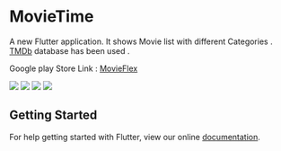 # MovieTime

A new Flutter application. It shows Movie list with different Categories . [TMDb](https://www.themoviedb.org/) database has been used .

Google play Store Link : [MovieFlex](https://play.google.com/store/apps/details?id=com.zero.movieflex&fbclid=IwAR2gS4Ii1eZAYqBqigU7_3Cn4uG4zi37yG3WBkinzcs3CSprrTUj9ynu4as)

![](scr/49143086_369109910542827_6151804330916708352_n.png)
![](scr/49203178_272608650079169_2783605739472551936_n.png)
![](scr/49271335_410759613001128_6889431029468102656_n.png)
![](scr/49784975_236392553923007_257958995677937664_n.png)

## Getting Started

For help getting started with Flutter, view our online
[documentation](https://flutter.io/).
